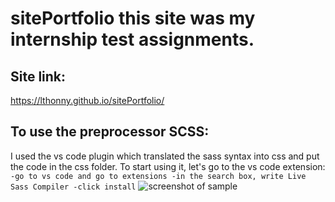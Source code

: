 # sitePortfolio this site was my internship test assignments.
## Site link:
https://lthonny.github.io/sitePortfolio/


## To use the preprocessor SCSS:
I used the vs code plugin which translated the sass syntax into css and put the code in the css folder.
To start using it, let's go to the vs code extension:
    `-go to vs code and go to extensions
    -in the search box, write Live Sass Compiler
    -click install`
![screenshot of sample](https://user-images.githubusercontent.com/58366884/121660608-16c30f80-caac-11eb-8a24-b131c3ff8362.png)

